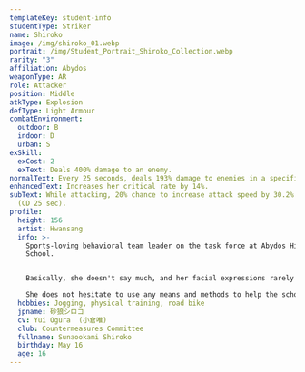 ```yaml
---
templateKey: student-info
studentType: Striker
name: Shiroko
image: /img/shiroko_01.webp
portrait: /img/Student_Portrait_Shiroko_Collection.webp
rarity: "3"
affiliation: Abydos
weaponType: AR
role: Attacker
position: Middle
atkType: Explosion
defType: Light Armour
combatEnvironment:
  outdoor: B
  indoor: D
  urban: S
exSkill:
  exCost: 2
  exText: Deals 400% damage to an enemy.
normalText: Every 25 seconds, deals 193% damage to enemies in a specific circular area.
enhancedText: Increases her critical rate by 14%.
subText: While attacking, 20% chance to increase attack speed by 30.2% (30 sec)
  (CD 25 sec).
profile:
  height: 156
  artist: Hwansang
  info: >-
    Sports-loving behavioral team leader on the task force at Abydos High
    School.


    Basically, she doesn't say much, and her facial expressions rarely change, giving her a cold impression, but in fact, she is a girl who cares more about Abydos High School than anyone else.

    She does not hesitate to use any means and methods to help the school recover and sometimes proposes crazy ideas.
  hobbies: Jogging, physical training, road bike
  jpname: 砂狼シロコ
  cv: Yui Ogura  (小倉唯)
  club: Countermeasures Committee
  fullname: Sunaookami Shiroko
  birthday: May 16
  age: 16
---
```


